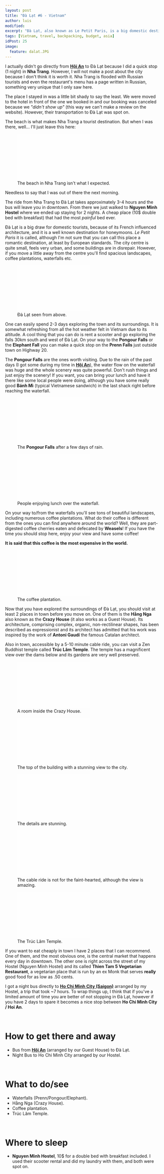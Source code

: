 ```yaml
---
layout: post
title: "Đà Lạt #6 - Vietnam"
author: luis
modified:
excerpt: "Đà Lạt, also known as Le Petit Paris, is a big domestic destination mainly for honeymoons and families due to its beautiful nature and well preserved buildings."
tags: [Vietnam, travel, backpacking, budget, asia]
idPost: 25
image:
  feature: dalat.JPG
---
```


I actually didn't go directly from <b><a href="{{site.url}}/HoiAn" target="_blank">Hội An</a></b> to Đà Lạt because I did a quick stop (1 night) in <b>Nha Trang</b>. However, I will not make a post about the city because I don't think it is worth it. Nha Trang is flooded with Russian tourists and even the restaurant's menu has a page written in Russian, something very unique that I only saw here.

The place I stayed in was a little bit shady to say the least. We were moved to the hotel in front of the one we booked in and our booking was canceled because we <i>"didn't show up"</i> (this way we can't make a review on the website). However, their transportation to Đà Lạt was spot on.

The beach is what makes Nha Trang a tourist destination. But when I was there, well... I'll just leave this here:

<figure>
	<a href="../images/vietnam/dalat/dalat1.JPG"><img src="../images/blank.JPG" alt="" data-echo="../images/vietnam/dalat/dalat1.JPG"></a>
	<figcaption>The beach in Nha Trang isn't what I expected.</figcaption>
</figure>

Needless to say that I was out of there the next morning.

The ride from Nha Trang to Đà Lạt takes approximately 3-4 hours and the bus will leave you in downtown. From there we just walked to <b>Nguyen Minh Hostel</b> where we ended up staying for 2 nights. A cheap place (10$ double bed with breakfast) that had the most <i>painful</i> bed ever.

Đà Lạt is a big draw for domestic tourists, because of its French influenced architecture, and it is a well known destination for honeymoons. <i>Le Petit Paris</i> it is called, although I'm not sure that you can call this place a romantic destination, at least by European standards. The city centre is quite small, feels very urban, and some buildings are in disrepair. However, if you move a little away from the centre you'll find spacious landscapes, coffee plantations, waterfalls etc.

<figure>
	<a href="../images/vietnam/dalat/dalat2.JPG"><img src="../images/blank.JPG" alt="" data-echo="../images/vietnam/dalat/dalat2.JPG"></a>
	<figcaption>Đà Lạt seen from above.</figcaption>
</figure>

One can easily spend 2-3 days exploring the town and its surroundings. It is somewhat refreshing from all the hot weather felt in Vietnam due to its altitude. A cool thing that you can do is rent a scooter and go exploring the falls 30km south and west of Đà Lạt. On your way to the <b>Pongour Falls</b> or the <b>Elephant Fall</b> you can make a quick stop on the <b>Prenn Falls</b> just outside town on Highway 20.

The <b>Pongour Falls</b> are the ones worth visiting. Due to the rain of the past days (I got some during my time in <b><a href="{{site.url}}/HoiAn" target="_blank">Hội An</a></b>), the water flow on the waterfall was huge and the whole scenery was quite powerful. Don't rush things and just enjoy the scenery! If you want, you can bring your lunch and have it there like some local people were doing, although you have some really good <b>Bánh Mì</b> (typical Vietnamese sandwich) in the last shack right before reaching the waterfall.

<figure>
	<a href="../images/vietnam/dalat/dalat3.JPG"><img src="../images/blank.JPG" alt="" data-echo="../images/vietnam/dalat/dalat3.JPG"></a>
	<figcaption>The <b>Pongour Falls</b> after a few days of rain.</figcaption>
</figure>

<figure>
	<a href="../images/vietnam/dalat/dalat4.JPG"><img src="../images/blank.JPG" alt="" data-echo="../images/vietnam/dalat/dalat4.JPG"></a>
	<figcaption>People enjoying lunch over the waterfall.</figcaption>
</figure>

On your way to/from the waterfalls you'll see tons of beautiful landscapes, including numerous coffee plantations. What do their coffee is different from the ones you can find anywhere around the world? Well, they are part-digested coffee cherries eaten and defecated by <b>Weasels</b>! If you have the time you should stop here, enjoy your view and have some coffee!

<b><highlight><middle>It is said that this coffee is the most expensive in the world.</middle></highlight></b>

<figure>
	<a href="../images/vietnam/dalat/dalat6.JPG"><img src="../images/blank.JPG" alt="" data-echo="../images/vietnam/dalat/dalat6.JPG"></a>
	<figcaption>The coffee plantation.</figcaption>
</figure>

Now that you have explored the surroundings of Đà Lạt, you should visit at least 2 places in town before you move on. One of them is the <b>Hằng Nga</b> also known as the <b>Crazy House</b> (it also works as a Guest House). Its architecture, comprising complex, organic, non-rectilinear shapes, has been described as expressionist and its architect has admitted that his work was inspired by the work of <b>Antoni Gaudí</b> the famous Catalan architect.

Also in town, accessible by a 5-10 minute cable ride, you can visit a Zen Buddhist temple called <b>Trúc Lâm Temple</b>. The temple has a magnificent view over the dams below and its gardens are very well preserved.

<figure>
	<a href="../images/vietnam/dalat/dalat7.JPG"><img src="../images/blank.JPG" alt="" data-echo="../images/vietnam/dalat/dalat7.JPG"></a>
	<figcaption>A room inside the Crazy House.</figcaption>
</figure>

<figure>
	<a href="../images/vietnam/dalat/dalat8.JPG"><img src="../images/blank.JPG" alt="" data-echo="../images/vietnam/dalat/dalat8.JPG"></a>
	<figcaption>The top of the building with a stunning view to the city.</figcaption>
</figure>

<figure>
	<a href="../images/vietnam/dalat/dalat9.JPG"><img src="../images/blank.JPG" alt="" data-echo="../images/vietnam/dalat/dalat9.JPG"></a>
	<figcaption>The details are stunning.</figcaption>
</figure>

<figure>
	<a href="../images/vietnam/dalat/dalat10.JPG"><img src="../images/blank.JPG" alt="" data-echo="../images/vietnam/dalat/dalat10.JPG"></a>
	<figcaption>The cable ride is not for the faint-hearted, although the view is amazing.</figcaption>
</figure>

<figure>
	<a href="../images/vietnam/dalat/dalat11.JPG"><img src="../images/blank.JPG" alt="" data-echo="../images/vietnam/dalat/dalat11.JPG"></a>
	<figcaption>The Trúc Lâm Temple.</figcaption>
</figure>

If you want to eat cheaply in town I have 2 places that I can recommend. One of them, and the most obvious one, is the central market that happens every day in downtown. The other one is right across the street of my Hostel (Nguyen Minh Hostel) and its called <b>Thien Tam 5 Vegetarian Restaurant</b>, a vegetarian place that is run by an ex Monk that serves <b>really</b> good food for as low as .50 cents.

I got a night bus directly to <b><a href="{{site.url}}/HCMC" target="_blank">Ho Chi Minh City (Saigon)</a></b> arranged by my Hostel, a trip that took ~7 hours. To wrap things up, I think that if you've a limited amount of time you are better of not stopping in Đà Lạt, however if you have 2 days to spare it becomes a nice stop between <b>Ho Chi Minh City / Hoi An</b>.

<br>
<h1>How to get there and away</h1>
<ul>
<li>Bus from <b><a href="{{site.url}}/HoiAn" target="_blank">Hội An</a></b> (arranged by our Guest House) to Đà Lạt.</li>
<li>Night Bus to Ho Chi Minh City arranged by our Hostel.</li>
</ul>

<br>
<h1>What to do/see</h1>
<ul>
<li>Waterfalls (Prenn/Pongour/Elephant).</li>
<li>Hằng Nga (Crazy House).</li>
<li>Coffee plantation.</li>
<li>Trúc Lâm Temple.</li>
</ul>

<br>
<h1>Where to sleep</h1>
<ul>
<li><b>Nguyen Minh Hostel</b>, 10$ for a double bed with breakfast included. I used their scooter rental and did my laundry with them, and both were spot on.</li>
</ul>